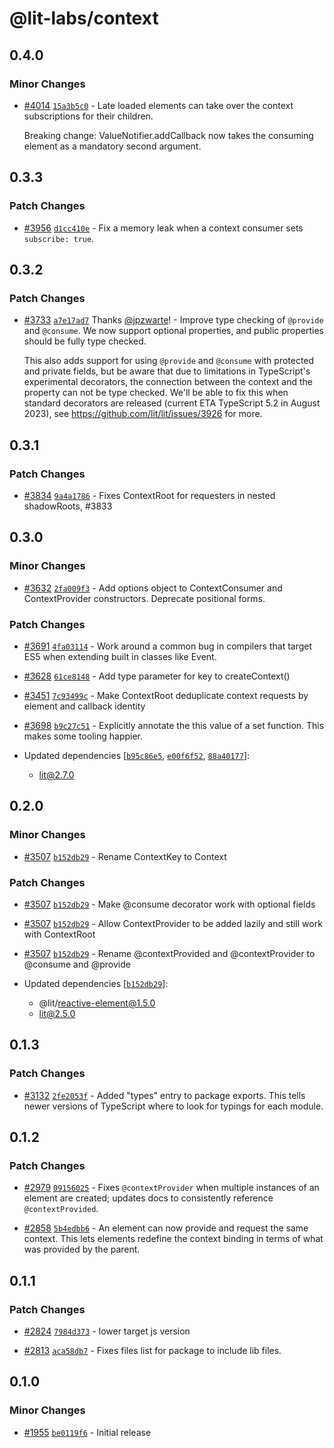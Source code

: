# @lit-labs/context

## 0.4.0

### Minor Changes

- [#4014](https://github.com/lit/lit/pull/4014) [`15a3b5c0`](https://github.com/lit/lit/commit/15a3b5c059a92b3204f6001608de92ea9e0763a2) - Late loaded elements can take over the context subscriptions for their children.

  Breaking change: ValueNotifier.addCallback now takes the consuming element as a mandatory second argument.

## 0.3.3

### Patch Changes

- [#3956](https://github.com/lit/lit/pull/3956) [`d1cc410e`](https://github.com/lit/lit/commit/d1cc410ed9c9b36422e088c3dc66dffde1a9dee1) - Fix a memory leak when a context consumer sets `subscribe: true`.

## 0.3.2

### Patch Changes

- [#3733](https://github.com/lit/lit/pull/3733) [`a7e17ad7`](https://github.com/lit/lit/commit/a7e17ad7bc36da7fa535fbc3a8272f72d70b62b2) Thanks [@jpzwarte](https://github.com/jpzwarte)! - Improve type checking of `@provide` and `@consume`. We now support optional properties, and public properties should be fully type checked.

  This also adds support for using `@provide` and `@consume` with protected and private fields, but be aware that due to limitations in TypeScript's experimental decorators, the connection between the context and the property can not be type checked. We'll be able to fix this when standard decorators are released (current ETA TypeScript 5.2 in August 2023), see https://github.com/lit/lit/issues/3926 for more.

## 0.3.1

### Patch Changes

- [#3834](https://github.com/lit/lit/pull/3834) [`9a4a1786`](https://github.com/lit/lit/commit/9a4a178618ba1a7c3e0e4eb603d5ca6c22ca58d7) - Fixes ContextRoot for requesters in nested shadowRoots, #3833

## 0.3.0

### Minor Changes

- [#3632](https://github.com/lit/lit/pull/3632) [`2fa009f3`](https://github.com/lit/lit/commit/2fa009f327017bef9fdcedca4acac8820f33166a) - Add options object to ContextConsumer and ContextProvider constructors. Deprecate positional forms.

### Patch Changes

- [#3691](https://github.com/lit/lit/pull/3691) [`4fa03114`](https://github.com/lit/lit/commit/4fa031148bbf3954118e83df4106c711da35d186) - Work around a common bug in compilers that target ES5 when extending built in classes like Event.

- [#3628](https://github.com/lit/lit/pull/3628) [`61ce8148`](https://github.com/lit/lit/commit/61ce8148e3272a21a4cb009537c2db761b21a9df) - Add type parameter for key to createContext()

- [#3451](https://github.com/lit/lit/pull/3451) [`7c93499c`](https://github.com/lit/lit/commit/7c93499ccdfc493df9397163e552356e64bfd2c3) - Make ContextRoot deduplicate context requests by element and callback identity

- [#3698](https://github.com/lit/lit/pull/3698) [`b9c27c51`](https://github.com/lit/lit/commit/b9c27c5156ecdd752380c725fec17dab1f3fb704) - Explicitly annotate the this value of a set function. This makes some tooling happier.

- Updated dependencies [[`b95c86e5`](https://github.com/lit/lit/commit/b95c86e5ec0e2f6de63a23409b9ec489edb61b86), [`e00f6f52`](https://github.com/lit/lit/commit/e00f6f52199d5dbc08d4c15f62380422e77cde7f), [`88a40177`](https://github.com/lit/lit/commit/88a40177de9be5d117a21e3da5414bd777872544)]:
  - lit@2.7.0

## 0.2.0

### Minor Changes

- [#3507](https://github.com/lit/lit/pull/3507) [`b152db29`](https://github.com/lit/lit/commit/b152db291932aa25356543395251a9b42e12292d) - Rename ContextKey to Context

### Patch Changes

- [#3507](https://github.com/lit/lit/pull/3507) [`b152db29`](https://github.com/lit/lit/commit/b152db291932aa25356543395251a9b42e12292d) - Make @consume decorator work with optional fields

- [#3507](https://github.com/lit/lit/pull/3507) [`b152db29`](https://github.com/lit/lit/commit/b152db291932aa25356543395251a9b42e12292d) - Allow ContextProvider to be added lazily and still work with ContextRoot

- [#3507](https://github.com/lit/lit/pull/3507) [`b152db29`](https://github.com/lit/lit/commit/b152db291932aa25356543395251a9b42e12292d) - Rename @contextProvided and @contextProvider to @consume and @provide

- Updated dependencies [[`b152db29`](https://github.com/lit/lit/commit/b152db291932aa25356543395251a9b42e12292d)]:
  - @lit/reactive-element@1.5.0
  - lit@2.5.0

## 0.1.3

### Patch Changes

- [#3132](https://github.com/lit/lit/pull/3132) [`2fe2053f`](https://github.com/lit/lit/commit/2fe2053fe04e7226e5fa4e8b730e91a62a547b27) - Added "types" entry to package exports. This tells newer versions of TypeScript where to look for typings for each module.

## 0.1.2

### Patch Changes

- [#2979](https://github.com/lit/lit/pull/2979) [`09156025`](https://github.com/lit/lit/commit/0915602543cd211be19ffd2f54e0082df7ac5ea4) - Fixes `@contextProvider` when multiple instances of an element are created; updates docs to consistently reference `@contextProvided`.

- [#2858](https://github.com/lit/lit/pull/2858) [`5b4edbb6`](https://github.com/lit/lit/commit/5b4edbb6b602f3c40034ebe629b94b2e51ac0c1e) - An element can now provide and request the same context. This lets elements
  redefine the context binding in terms of what was provided by the parent.

## 0.1.1

### Patch Changes

- [#2824](https://github.com/lit/lit/pull/2824) [`7984d373`](https://github.com/lit/lit/commit/7984d373f2932453cc7a5478c4569b73e47e6d2c) - lower target js version

- [#2813](https://github.com/lit/lit/pull/2813) [`aca58db7`](https://github.com/lit/lit/commit/aca58db7bfd71debcf9b5b3b62ff273a574ddf91) - Fixes files list for package to include lib files.

## 0.1.0

### Minor Changes

- [#1955](https://github.com/lit/lit/pull/1955) [`be0119f6`](https://github.com/lit/lit/commit/be0119f6e130b4af9a17be36b0d8ba220a35b5a0) - Initial release
